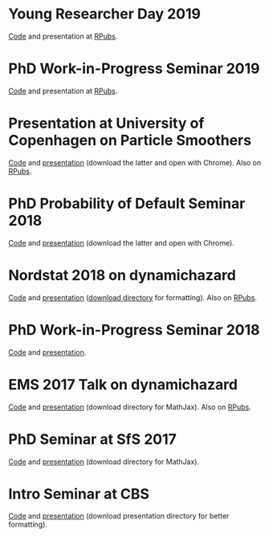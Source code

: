 # Young Researcher Day 2019
[Code](/Young-Researcher-Day-2019/presentation.Rmd) and presentation at [RPubs](http://rpubs.com/boennecd/YRD-19).

# PhD Work-in-Progress Seminar 2019
[Code](/phd-work-in-progress-talk-19/presentation.Rmd) and presentation at [RPubs](http://rpubs.com/boennecd/PhD-wipt-19).

# Presentation at University of Copenhagen on Particle Smoothers
[Code](/KU-PF-18/presentation.Rmd) and [presentation](https://raw.githubusercontent.com/boennecd/Talks/master/KU-PF-18/presentation.html) (download the latter and open with Chrome). Also on [RPubs](http://rpubs.com/boennecd/KU-PF-18).

# PhD Probability of Default Seminar 2018
[Code](/US-pd-analysis-cbs-18/presentation.Rmd) and [presentation](https://raw.githubusercontent.com/boennecd/Talks/master/US-pd-analysis-cbs-18/presentation.html) (download the latter and open with Chrome).

# Nordstat 2018 on dynamichazard
[Code](Nordstat2018/nordstat18/) and [presentation](https://htmlpreview.github.io/?https://github.com/boennecd/Talks/blob/master/Nordstat2018/nordstat18//presentation.html) ([download directory](Nordstat2018/nordstat18/) for formatting). Also on [RPubs](http://rpubs.com/boennecd/Nordstat2018).

# PhD Work-in-Progress Seminar 2018
[Code](cbs_phd_day_18/cbs_presentation.zip) and [presentation](https://htmlpreview.github.io/?https://github.com/boennecd/Talks/blob/master/cbs_phd_day_18/presentation.html).

# EMS 2017 Talk on dynamichazard
[Code](https://github.com/boennecd/Talks/tree/master/EMS17) and [presentation](https://htmlpreview.github.io/?https://github.com/boennecd/Talks/blob/master/EMS17/EMS17.html#/) (download directory for MathJax). Also on [RPubs](http://rpubs.com/boennecd/EMS17).

# PhD Seminar at SfS 2017
[Code](https://github.com/boennecd/Talks/tree/master/sfs_17) and [presentation](https://htmlpreview.github.io/?https://github.com/boennecd/Talks/blob/master/sfs_17/sfs_17.html#/) (download directory for MathJax).

# Intro Seminar at CBS
[Code](https://github.com/boennecd/Talks/tree/master/intro_seminar_phd) and [presentation](https://htmlpreview.github.io/?https://github.com/boennecd/Talks/blob/master/intro_seminar_phd/intro_seminar_phd.html) (download presentation directory for better formatting).
